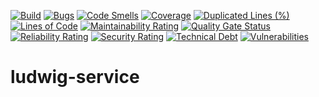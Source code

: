 [![Build](https://github.com//ludwig-service/actions/workflows/maven.yml/badge.svg)](https://github.com//ludwig-service/actions/workflows/quality.yml)
[![Bugs](/api/project_badges/measure?project=com.bluntsoftware%3Aludwig-service&metric=bugs)](/dashboard?id=com.bluntsoftware%3Aludwig-service)
[![Code Smells](/api/project_badges/measure?project=com.bluntsoftware%3Aludwig-service&metric=code_smells)](/dashboard?id=com.bluntsoftware%3Aludwig-service)
[![Coverage](/api/project_badges/measure?project=com.bluntsoftware%3Aludwig-service&metric=coverage)](/dashboard?id=com.bluntsoftware%3Aludwig-service)
[![Duplicated Lines (%)](/api/project_badges/measure?project=com.bluntsoftware%3Aludwig-service&metric=duplicated_lines_density)](/dashboard?id=com.bluntsoftware%3Aludwig-service)
[![Lines of Code](/api/project_badges/measure?project=com.bluntsoftware%3Aludwig-service&metric=ncloc)](/dashboard?id=com.bluntsoftware%3Aludwig-service)
[![Maintainability Rating](/api/project_badges/measure?project=com.bluntsoftware%3Aludwig-service&metric=sqale_rating)](/dashboard?id=com.bluntsoftware%3Aludwig-service)
[![Quality Gate Status](/api/project_badges/measure?project=com.bluntsoftware%3Aludwig-service&metric=alert_status)](/dashboard?id=com.bluntsoftware%3Aludwig-service)
[![Reliability Rating](/api/project_badges/measure?project=com.bluntsoftware%3Aludwig-service&metric=reliability_rating)](/dashboard?id=com.bluntsoftware%3Aludwig-service)
[![Security Rating](/api/project_badges/measure?project=com.bluntsoftware%3Aludwig-service&metric=security_rating)](/dashboard?id=com.bluntsoftware%3Aludwig-service)
[![Technical Debt](/api/project_badges/measure?project=com.bluntsoftware%3Aludwig-service&metric=sqale_index)](/dashboard?id=com.bluntsoftware%3Aludwig-service)
[![Vulnerabilities](/api/project_badges/measure?project=com.bluntsoftware%3Aludwig-service&metric=vulnerabilities)](/dashboard?id=com.bluntsoftware%3Aludwig-service) 

# ludwig-service
